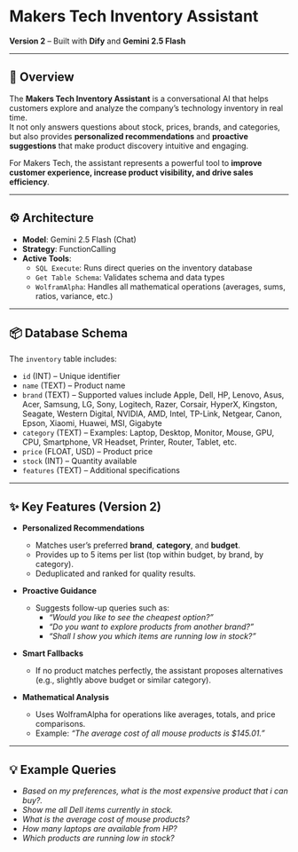 # Makers Tech Inventory Assistant  

**Version 2** – Built with **Dify** and **Gemini 2.5 Flash**  

---

## 🚀 Overview  
The **Makers Tech Inventory Assistant** is a conversational AI that helps customers explore and analyze the company’s technology inventory in real time.  
It not only answers questions about stock, prices, brands, and categories, but also provides **personalized recommendations** and **proactive suggestions** that make product discovery intuitive and engaging.  

For Makers Tech, the assistant represents a powerful tool to **improve customer experience, increase product visibility, and drive sales efficiency**.  

---

## ⚙️ Architecture  
- **Model**: Gemini 2.5 Flash (Chat)  
- **Strategy**: FunctionCalling  
- **Active Tools**:  
  - `SQL Execute`: Runs direct queries on the inventory database  
  - `Get Table Schema`: Validates schema and data types  
  - `WolframAlpha`: Handles all mathematical operations (averages, sums, ratios, variance, etc.)  

---

## 📦 Database Schema  
The `inventory` table includes:  

- `id` (INT) – Unique identifier  
- `name` (TEXT) – Product name  
- `brand` (TEXT) – Supported values include Apple, Dell, HP, Lenovo, Asus, Acer, Samsung, LG, Sony, Logitech, Razer, Corsair, HyperX, Kingston, Seagate, Western Digital, NVIDIA, AMD, Intel, TP-Link, Netgear, Canon, Epson, Xiaomi, Huawei, MSI, Gigabyte  
- `category` (TEXT) – Examples: Laptop, Desktop, Monitor, Mouse, GPU, CPU, Smartphone, VR Headset, Printer, Router, Tablet, etc.  
- `price` (FLOAT, USD) – Product price  
- `stock` (INT) – Quantity available  
- `features` (TEXT) – Additional specifications  

---

## ✨ Key Features (Version 2)  
- **Personalized Recommendations**  
  - Matches user’s preferred **brand**, **category**, and **budget**.  
  - Provides up to 5 items per list (top within budget, by brand, by category).  
  - Deduplicated and ranked for quality results.  

- **Proactive Guidance**  
  - Suggests follow-up queries such as:  
    - *“Would you like to see the cheapest option?”*  
    - *“Do you want to explore products from another brand?”*  
    - *“Shall I show you which items are running low in stock?”*  

- **Smart Fallbacks**  
  - If no product matches perfectly, the assistant proposes alternatives (e.g., slightly above budget or similar category).  

- **Mathematical Analysis**  
  - Uses WolframAlpha for operations like averages, totals, and price comparisons.  
  - Example: *“The average cost of all mouse products is $145.01.”*  

---

## 💡 Example Queries  
- *Based on my preferences, what is the most expensive product that i can buy?.*  
- *Show me all Dell items currently in stock.*  
- *What is the average cost of mouse products?*  
- *How many laptops are available from HP?*  
- *Which products are running low in stock?*  

